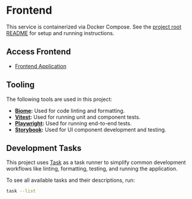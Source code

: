 # Frontend

This service is containerized via Docker Compose. See the [project root README](../README.md) for setup and running instructions.

## Access Frontend

- [Frontend Application](http://localhost:3000)

## Tooling

The following tools are used in this project:

- **[Biome][]:** Used for code linting and formatting.
- **[Vitest][]:** Used for running unit and component tests.
- **[Playwright][]:** Used for running end-to-end tests.
- **[Storybook][]:** Used for UI component development and testing.

## Development Tasks

This project uses [Task][] as a task runner to simplify common development workflows like linting, formatting, testing, and running the application.

To see all available tasks and their descriptions, run:

```bash
task --list
```

[Biome]: https://biomejs.dev/
[Playwright]: https://playwright.dev/
[Task]: https://taskfile.dev/
[Vitest]: https://vitest.dev/
[Storybook]: https://storybook.js.org/
